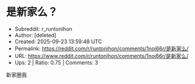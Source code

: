 # 是新家么？

- Subreddit: r_runtonihon
- Author: [deleted]
- Created: 2025-09-23 13:59:48 UTC
- Permalink: https://reddit.com/r/runtonihon/comments/1noi66r/是新家么/
- URL: https://www.reddit.com/r/runtonihon/comments/1noi66r/是新家么/
- Ups: 2 | Ratio: 0.75 | Comments: 3


新家圈我


